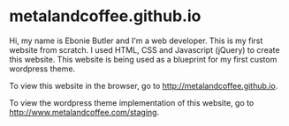 # metalandcoffee.github.io

Hi, my name is Ebonie Butler and I'm a web developer. This is my first website from scratch. I used HTML, CSS and Javascript (jQuery) to create this website. This website is being used as a blueprint for my first custom wordpress theme.

To view this website in the browser, go to http://metalandcoffee.github.io.

To view the wordpress theme implementation of this website, go to http://www.metalandcoffee.com/staging.
